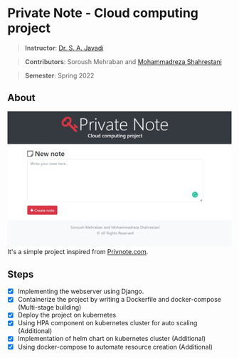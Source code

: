 # Private Note - Cloud computing project

> **Instructor**: [Dr. S. A. Javadi](https://scholar.google.com/citations?user=Va7RTUsAAAAJ&hl=en)

> **Contributors**: Soroush Mehraban and [Mohammadreza Shahrestani](https://github.com/m-shahrestani)

> **Semester**: Spring 2022
## About
![homepage](doc/homepage.jpg)
It's a simple project inspired from [Privnote.com](https://privnote.com).
## Steps
- [x] Implementing the webserver using Django.
- [x] Containerize the project by writing a Dockerfile and docker-compose (Multi-stage building) 
- [x] Deploy the project on kubernetes
- [x] Using HPA component on kubernetes cluster for auto scaling (Additional)
- [x] Implementation of helm chart on kubernetes cluster (Additional)
- [x] Using docker-compose to automate resource creation (Additional)
